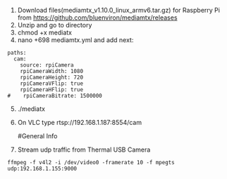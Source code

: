 1. Download files(mediamtx_v1.10.0_linux_armv6.tar.gz) for Raspberry Pi from https://github.com/bluenviron/mediamtx/releases
2. Unzip and go to directory
3. chmod +x mediatx
4. nano +698 mediamtx.yml and add next:
```
paths:
  cam:
    source: rpiCamera
    rpiCameraWidth: 1080
    rpiCameraHeight: 720
    rpiCameraVFlip: true
    rpiCameraHFlip: true
#    rpiCameraBitrate: 1500000
```
5. ./mediatx
6. On VLC type rtsp://192.168.1.187:8554/cam


   #General Info
1. Stream udp traffic from Thermal USB Camera
```
ffmpeg -f v4l2 -i /dev/video0 -framerate 10 -f mpegts udp:192.168.1.155:9000
```
